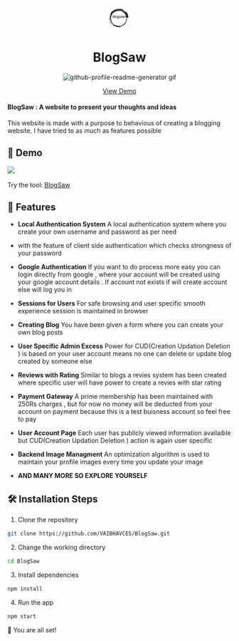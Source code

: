 <p align="center">
  <a href="https://rahuldkjain.github.io/gh-profile-readme-generator">
    <img alt="BlogSaw" src="https://github.com/VAIBHAVCES/BlogSaw/blob/main/ReadmeSrc/blogsaw.png" width="60" />
  </a>
</p>
<h1 align="center">
  BlogSaw
</h1>


<p align="center"><img src="https://github.com/VAIBHAVCES/BlogSaw/blob/main/ReadmeSrc/blog_saw_gif.gif" alt="github-profile-readme-generator gif" /></p>

<p align="center">
    <a href="https://blogsaw.herokuapp.com/" target="blank">View Demo</a>
    
</p>

#### BlogSaw : A website to present your thoughts and ideas
This website is made with a purpose to behavious of creating a blogging website. I have tried to as much as features possible


## 🚀 Demo 
<a href="https://blogsaw.herokuapp.com/" target="blank">
<img src="https://img.shields.io/website?url=https%3A%2F%2Frahuldkjain.github.io%2Fgh-profile-readme-generator&logo=github&style=flat-square" />
</a>

Try the tool: [BlogSaw](https://blogsaw.herokuapp.com/)

## 🧐 Features


- **Local Authentication System** A local authentication system where you create your own username and password as per need 
- with the feature of client side authentication which checks strongness of your password

- **Google Authentication** If you want to do process more easy you can login directly from google , where your account will
be created using your google account details . If account not exists if will create account else will log you in

- **Sessions for Users** For safe browsing and user specific smooth experience session is maintained in browser
- **Creating Blog** You have been given a form where you can create your own blog posts 
- **User Specific Admin Excess** Power for CUD(Creation Updation Deletion ) is based on your user account means no one can delete or update blog created by someone else
- **Reviews with Rating** Similar to blogs a revies system has been created where specific user will have power to create a revies with star rating
- **Payment Gateway** A prime membership has been maintained with 250Rs charges , but for now no money will be deducted from your account on payment because this is a test buisness account so feel free to pay
- **User Account Page** Each user has publicly viewed information availaible but CUD(Creation Updation Deletion ) action is again user specific
- **Backend Image Managment** An optimization algorithm is used to maintain your profile images every time you update your image
- **AND MANY MORE SO EXPLORE YOURSELF**

## 🛠️ Installation Steps

1. Clone the repository

```bash
git clone https://github.com/VAIBHAVCES/BlogSaw.git
```

2. Change the working directory

```bash
cd BlogSaw
```

3. Install dependencies

```bash
npm install
```

4. Run the app

```bash
npm start
```

🌟 You are all set!

